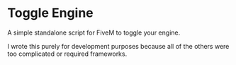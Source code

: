 # Toggle Engine

A simple standalone script for FiveM to toggle your engine.

I wrote this purely for development purposes because all of the others were too complicated or required frameworks.